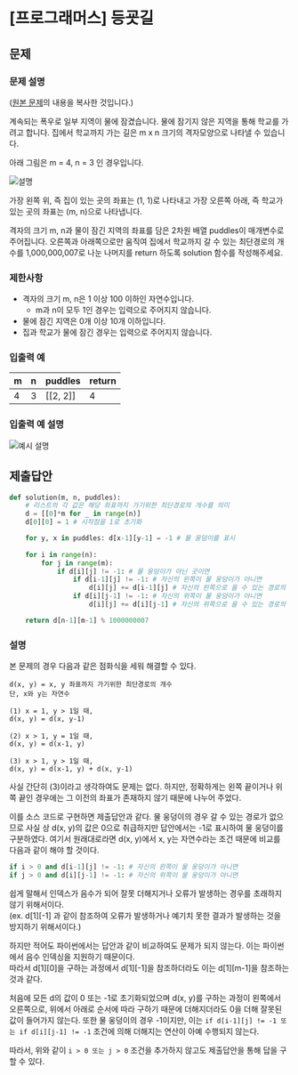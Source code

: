 # [프로그래머스] 등굣길
## 문제
### 문제 설명
([원본 문제](https://programmers.co.kr/learn/courses/30/lessons/42898)의 내용을 복사한 것입니다.)

계속되는 폭우로 일부 지역이 물에 잠겼습니다. 물에 잠기지 않은 지역을 통해 학교를 가려고 합니다. 집에서 학교까지 가는 길은 m x n 크기의 격자모양으로 나타낼 수 있습니다.

아래 그림은 m = 4, n = 3 인 경우입니다.

![설명](https://user-images.githubusercontent.com/77680436/110758039-661c5880-828f-11eb-9c1a-ccac0b91459b.png)

가장 왼쪽 위, 즉 집이 있는 곳의 좌표는 (1, 1)로 나타내고 가장 오른쪽 아래, 즉 학교가 있는 곳의 좌표는 (m, n)으로 나타냅니다.

격자의 크기 m, n과 물이 잠긴 지역의 좌표를 담은 2차원 배열 puddles이 매개변수로 주어집니다. 오른쪽과 아래쪽으로만 움직여 집에서 학교까지 갈 수 있는 최단경로의 개수를 1,000,000,007로 나눈 나머지를 return 하도록 solution 함수를 작성해주세요.

### 제한사항
* 격자의 크기 m, n은 1 이상 100 이하인 자연수입니다.
  * m과 n이 모두 1인 경우는 입력으로 주어지지 않습니다.
* 물에 잠긴 지역은 0개 이상 10개 이하입니다.
* 집과 학교가 물에 잠긴 경우는 입력으로 주어지지 않습니다.

### 입출력 예
|m|n|puddles|return|
|:---|:---|:---|:---|
|4|3|[[2, 2]]|4|

### 입출력 예 설명
![예시 설명](https://user-images.githubusercontent.com/77680436/110759383-e5f6f280-8290-11eb-8f6d-2947fb5fe9c4.png)

## 제출답안
```python
def solution(m, n, puddles):
    # 리스트의 각 값은 해당 좌표까지 가기위한 최단경로의 개수를 의미
    d = [[0]*m for _ in range(n)]
    d[0][0] = 1 # 시작점을 1로 초기화

    for y, x in puddles: d[x-1][y-1] = -1 # 물 웅덩이를 표시
        
    for i in range(n):
        for j in range(m):
            if d[i][j] != -1: # 물 웅덩이가 아닌 곳이면
                if d[i-1][j] != -1: # 자신의 왼쪽이 물 웅덩이가 아니면
                    d[i][j] += d[i-1][j] # 자신의 왼쪽으로 올 수 있는 경로의 수를 더함
                if d[i][j-1] != -1: # 자신의 위쪽이 물 웅덩이가 아니면
                    d[i][j] += d[i][j-1] # 자신의 위쪽으로 올 수 있는 경로의 수를 더함

    return d[n-1][m-1] % 1000000007
```
### 설명
본 문제의 경우 다음과 같은 점화식을 세워 해결할 수 있다.
```
d(x, y) = x, y 좌표까지 가기위한 최단경로의 개수
단, x와 y는 자연수

(1) x = 1, y > 1일 때,
d(x, y) = d(x, y-1)

(2) x > 1, y = 1일 때,
d(x, y) = d(x-1, y)

(3) x > 1, y > 1일 때,
d(x, y) = d(x-1, y) + d(x, y-1)
```
사실 간단히 (3)이라고 생각하여도 문제는 없다. 하지만, 정확하게는 왼쪽 끝이거나 위쪽 끝인 경우에는 그 이전의 좌표가 존재하지 않기 때문에 나누어 주었다.

이를 소스 코드로 구현하면 제출답안과 같다. 물 웅덩이의 경우 갈 수 있는 경로가 없으므로 사실 상 d(x, y)의 값은 0으로 취급하지만 답안에서는 -1로 표시하여 물 웅덩이를 구분하였다.
여기서 원래대로라면 d(x, y)에서 x, y는 자연수라는 조건 때문에 비교를 다음과 같이 해야 할 것이다.
```python
if i > 0 and d[i-1][j] != -1: # 자신의 왼쪽이 물 웅덩이가 아니면
if j > 0 and d[i][j-1] != -1: # 자신의 위쪽이 물 웅덩이가 아니면
```
쉽게 말해서 인덱스가 음수가 되어 잘못 더해지거나 오류가 발생하는 경우를 초래하지 않기 위해서이다.  
(ex. d[1][-1] 과 같이 참조하여 오류가 발생하거나 예기치 못한 결과가 발생하는 것을 방지하기 위해서이다.)

하지만 적어도 파이썬에서는 답안과 같이 비교하여도 문제가 되지 않는다. 이는 파이썬에서 음수 인덱싱을 지원하기 때문이다.  
따라서 d[1][0]을 구하는 과정에서 d[1][-1]을 참조하더라도 이는 d[1][m-1]을 참조하는 것과 같다.  

처음에 모든 d의 값이 0 또는 -1로 초기화되었으며 d(x, y)를 구하는 과정이 왼쪽에서 오른쪽으로, 위에서 아래로 순서에 따라 구하기 때문에 
더해지더라도 0을 더해 잘못된 값이 들어가지 않는다. 또한 물 웅덩이의 경우 -1이지만, 이는 ```if d[i-1][j] != -1 또는 if d[i][j-1] != -1``` 조건에 의해 더해지는 연산이 아예 수행되지 않는다.

따라서, 위와 같이 ```i > 0 또는 j > 0``` 조건을 추가하지 않고도 제출답안을 통해 답을 구할 수 있다.

